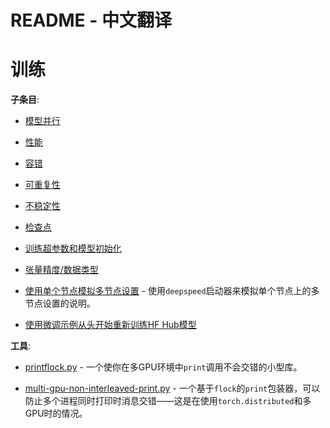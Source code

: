 # README - 中文翻译

# 训练

**子条目**:

- [模型并行](model-parallelism)

- [性能](performance)

- [容错](fault-tolerance)

- [可重复性](reproducibility)

- [不稳定性](instabilities)

- [检查点](checkpoints)

- [训练超参数和模型初始化](hparams.md)

- [张量精度/数据类型](dtype.md)

- [使用单个节点模拟多节点设置](emulate-multi-node.md) - 使用`deepspeed`启动器来模拟单个节点上的多节点设置的说明。

- [使用微调示例从头开始重新训练HF Hub模型](re-train-hub-models.md)

**工具**:

- [printflock.py](tools/printflock.py) - 一个使你在多GPU环境中`print`调用不会交错的小型库。

- [multi-gpu-non-interleaved-print.py](tools/multi-gpu-non-interleaved-print.py) - 一个基于`flock`的`print`包装器，可以防止多个进程同时打印时消息交错——这是在使用`torch.distributed`和多GPU时的情况。